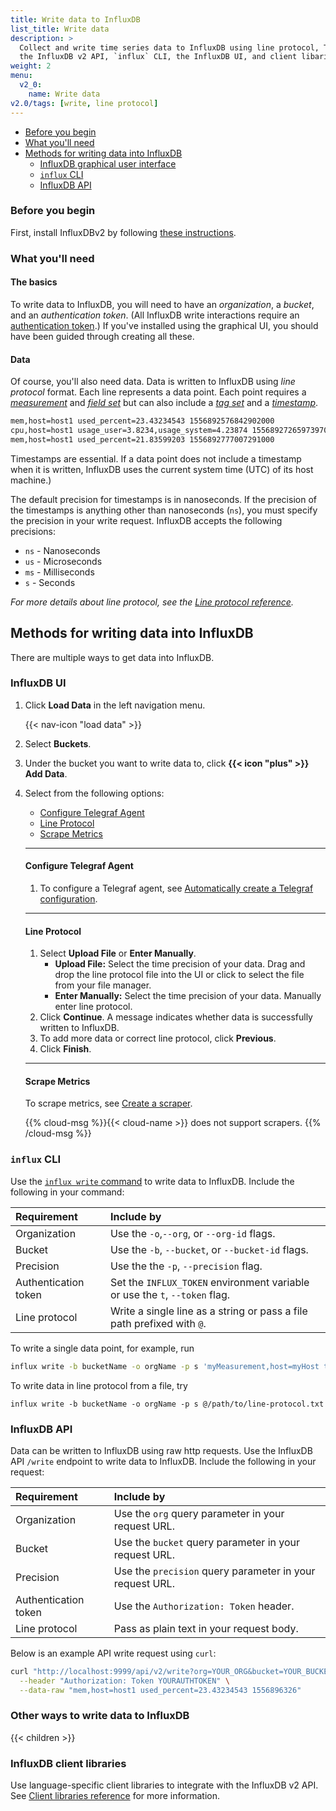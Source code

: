 ```yaml
---
title: Write data to InfluxDB
list_title: Write data
description: >
  Collect and write time series data to InfluxDB using line protocol, Telegraf, data scrapers,
  the InfluxDB v2 API, `influx` CLI, the InfluxDB UI, and client libaries.
weight: 2
menu:
  v2_0:
    name: Write data
v2.0/tags: [write, line protocol]
---
```


<!-- CONTENTS -->
- [Before you begin](#before-you-begin)
- [What you'll need](#what-you-ll-need)
- [Methods for writing data into InfluxDB](#methods)
  - [InfluxDB graphical user interface](#influxdb-graphical-user-interface)
  - [`influx` CLI](#write-data-using-the-influx-cli)
  - [InfluxDB API](#influxdb-api)
<!-- - [Other ways to write data to InfluxDB](#other-ways-to-write-data-to-influxdb) -->

### Before you begin

First, install InfluxDBv2 by following [these instructions](/v2.0/get-started).

### What you'll need

#### The basics

To write data to InfluxDB, you will need to have an _organization_, a _bucket_, and an _authentication token_.
(All InfluxDB write interactions require an [authentication token](/v2.0/security/tokens/).)
If you've installed using the graphical UI, you should have been guided through creating all these.

#### Data

Of course, you'll also need data.
Data is written to InfluxDB using _line protocol_ format.
Each line represents a data point.
Each point requires a [*measurement*](/v2.0/reference/line-protocol/#measurement)
and [*field set*](/v2.0/reference/line-protocol/#field-set) but can also include
a [*tag set*](/v2.0/reference/line-protocol/#tag-set) and a [*timestamp*](/v2.0/reference/line-protocol/#timestamp).

```sh
mem,host=host1 used_percent=23.43234543 1556892576842902000
cpu,host=host1 usage_user=3.8234,usage_system=4.23874 1556892726597397000
mem,host=host1 used_percent=21.83599203 1556892777007291000
```

Timestamps are essential.
If a data point does not include a timestamp when it is written, InfluxDB uses the current system time (UTC) of its host machine.)

The default precision for timestamps is in nanoseconds.
If the precision of the timestamps is anything other than nanoseconds (`ns`),
you must specify the precision in your write request.
InfluxDB accepts the following precisions:

- `ns` - Nanoseconds
- `us` - Microseconds
- `ms` - Milliseconds
- `s` - Seconds

_For more details about line protocol, see the [Line protocol reference](/v2.0/reference/line-protocol)._
<!-- Link to line protocol best practices -->

## Methods for writing data into InfluxDB

There are multiple ways to get data into InfluxDB.

### InfluxDB UI

1. Click **Load Data** in the left navigation menu.

    {{< nav-icon "load data" >}}

2. Select **Buckets**.
3. Under the bucket you want to write data to, click **{{< icon "plus" >}} Add Data**.
4. Select from the following options:

    - [Configure Telegraf Agent](#configure-telegraf-agent)
    - [Line Protocol](#line-protocol-1)
    - [Scrape Metrics](#scrape-metrics)

    ---

    #### Configure Telegraf Agent
    1.  To configure a Telegraf agent, see [Automatically create a Telegraf configuration](/v2.0/write-data/use-telegraf/auto-config/#create-a-telegraf-configuration).

    ---

    #### Line Protocol
    1.  Select **Upload File** or **Enter Manually**.
        - **Upload File:**
          Select the time precision of your data.
          Drag and drop the line protocol file into the UI or click to select the
          file from your file manager.
        - **Enter Manually:**
          Select the time precision of your data.
          Manually enter line protocol.
    2. Click **Continue**.
       A message indicates whether data is successfully written to InfluxDB.
    3. To add more data or correct line protocol, click **Previous**.
    4. Click **Finish**.

    ---

    #### Scrape Metrics
    To scrape metrics, see [Create a scraper](/v2.0/write-data/scrape-data/manage-scrapers/create-a-scraper/#create-a-scraper-in-the-influxdb-ui).

    {{% cloud-msg %}}{{< cloud-name >}} does not support scrapers.
    {{% /cloud-msg %}}

### `influx` CLI

Use the [`influx write` command](/v2.0/reference/cli/influx/write/) to write data to InfluxDB.
Include the following in your command:

| Requirement          | Include by                                                                  |
|:-----------          |:----------                                                                  |
| Organization         | Use the `-o`,`--org`, or `--org-id` flags.                                  |
| Bucket               | Use the `-b`, `--bucket`, or `--bucket-id` flags.                           |
| Precision            | Use the the `-p`, `--precision` flag.                                       |
| Authentication token | Set the `INFLUX_TOKEN` environment variable or use the `t`, `--token` flag. |
| Line protocol        | Write a single line as a string or pass a file path prefixed with `@`.      |

To write a single data point, for example, run

```sh
influx write -b bucketName -o orgName -p s 'myMeasurement,host=myHost testField="testData" 1556896326'
```

To write data in line protocol from a file, try

```
influx write -b bucketName -o orgName -p s @/path/to/line-protocol.txt
```

### InfluxDB API

Data can be written to InfluxDB using raw http requests.
Use the InfluxDB API `/write` endpoint to write data to InfluxDB.
Include the following in your request:

| Requirement          | Include by                                               |
|:-----------          |:----------                                               |
| Organization         | Use the `org` query parameter in your request URL.       |
| Bucket               | Use the `bucket` query parameter in your request URL.    |
| Precision            | Use the `precision` query parameter in your request URL. |
| Authentication token | Use the `Authorization: Token` header.                   |
| Line protocol        | Pass as plain text in your request body.                 |

Below is an example API write request using `curl`:

```sh
curl "http://localhost:9999/api/v2/write?org=YOUR_ORG&bucket=YOUR_BUCKET&precision=s" \
  --header "Authorization: Token YOURAUTHTOKEN" \
  --data-raw "mem,host=host1 used_percent=23.43234543 1556896326"
```



### Other ways to write data to InfluxDB

{{< children >}}

### InfluxDB client libraries

Use language-specific client libraries to integrate with the InfluxDB v2 API.
See [Client libraries reference](/v2.0/reference/client-libraries/) for more information.
